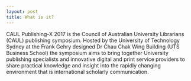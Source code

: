 ```yaml
---
layout: post
title: What is it?
---
```


CAUL Publishing-X 2017 is the Council of Australian University Librarians (CAUL) publishing symposium. Hosted by the University of Technology Sydney at the Frank Gehry designed Dr Chau Chak Wing Building (UTS Business School) the symposium aims to bring together University publishing specialists and innovative digital and print service providers to share practical knowledge and insight into the rapidly changing environment that is international scholarly communication.

